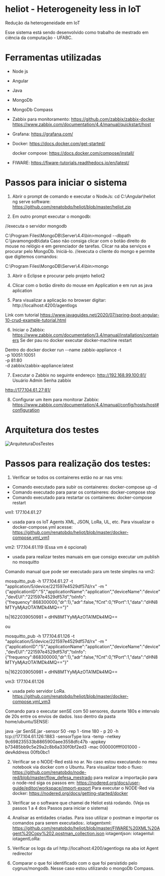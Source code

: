 # heliot - Heterogeneity less in IoT
Redução da heterogeneidade em IoT

Esse sistema está sendo desenvolvido como trabalho de mestrado em ciência da computação - UFABC.

# Ferramentas utilizadas

- Node js
- Angular
- Java
- MongoDb
- MongoDb Compass
- Zabbix para monitoramento: 
https://github.com/zabbix/zabbix-docker
https://www.zabbix.com/documentation/4.4/manual/quickstart/host
- Grafana: https://grafana.com/

- Docker: https://docs.docker.com/get-started/
   
   docker compose: https://docs.docker.com/compose/install/

- FIWARE: https://fiware-tutorials.readthedocs.io/en/latest/

# Passos para iniciar o sistema

1) Abrir o prompt de comando e executar o NodeJs:
cd C:\Angular\heliot
ng serve
software: https://github.com/renatobdo/heliot/blob/master/heliot.zip

2) Em outro prompt executar o mongodb:

//executa o servidor mongodb

C:\Program Files\MongoDB\Server\4.4\bin>mongod --dbpath C:\javamongodb\data
Caso não consiga clicar com o botão direito do mouse no relógio e em gerenciador de tarefas. Clicar na aba serviços e procurar pelo MongoDb. Iniciá-lo.
//executa o cliente do mongo e permite que digitemos comandos:

C:\Program Files\MongoDB\Server\4.4\bin>mongo

3) Abrir o Eclipse e procurar pelo projeto heliot2

4) Clicar com o botão direito do mouse em Application e em run as java aplication

5) Para visualizar a aplicação no browser digitar:
http://localhost:4200/agentlogs

Link com tutorial https://www.javaguides.net/2020/07/spring-boot-angular-10-crud-example-tutorial.html

6) Iniciar o Zabbix:
https://www.zabbix.com/documentation/3.4/manual/installation/containers
Se der pau no docker executar docker-machine restart

Dentro do docker 
docker run --name zabbix-appliance -t \
      -p 10051:10051 \
      -p 81:80 \
      -d zabbix/zabbix-appliance:latest

7) Executar o Zabbix no seguinte endereço:
http://192.168.99.100:81/ 
Usuário Admin
Senha zabbix

http://177.104.61.27:81/

8) Configurar um item para monitorar Zabbix:
https://www.zabbix.com/documentation/4.4/manual/config/hosts/host#configuration


# Arquitetura dos testes

![ArquiteturaDosTestes](https://user-images.githubusercontent.com/9336800/122129142-0c867580-ce0c-11eb-9c8c-ce613ece6ea9.png)


# Passos para realização dos testes:

1) Verificar se todos os containeres estão no ar nas vms: 
 
- Comando executado para subir os containeres: docker-compose up -d
- Comando executado para parar os containeres: docker-compose stop
- Comando executado para restartar os containeres: docker-compose restart

vm1: 177.104.61.27 
- usada para os IoT Agents XML, JSON, LoRa, UL, etc. Para visualizar o docker-compose.yml acesse: https://github.com/renatobdo/heliot/blob/master/docker-compose.yml_vm1

vm2: 177.104.61.119  (Essa vm é opcional)
- usada para realizar testes manuais em que consigo executar um publish no mosquitto

Comando manual que pode ser executado para um teste simples na vm2: 

mosquitto_pub -h 177.104.61.27 -t "application/5/device/221597e4529df57d/rx" -m "{\"applicationID\":\"5\",\"applicationName\":\"application\",\"deviceName\":\"device\",\"devEUI\":\"221597e4529df57d\",\"txInfo\":{\"frequency\":868300000,\"dr\":1},\"adr\":false,\"fCnt\":0,\"fPort\":1,\"data\":\"dHN8MTYyMjAzOTA1MDk4MQ==\"}"

ts|1622039050981 = dHN8MTYyMjAzOTA1MDk4MQ== 

ou

mosquitto_pub -h 177.104.61.126 -t "application/5/device/221597e4529df57d/rx" -m "{\"applicationID\":\"5\",\"applicationName\":\"application\",\"deviceName\":\"device\",\"devEUI\":\"221597e4529df57d\",\"txInfo\":{\"frequency\":868300000,\"dr\":1},\"adr\":false,\"fCnt\":0,\"fPort\":1,\"data\":\"dHN8MTYyMjAzOTA1MDk4MQ==\"}"

ts|1622039050981 = dHN8MTYyMjAzOTA1MDk4MQ==

vm3: 177.104.61.126 
- usada pelo servidor LoRa. https://github.com/renatobdo/heliot/blob/master/docker-compose.yml_vm3

Comando para o executar senSE com 50 sensores, durante 180s e intervalo de 20s entre os envios de dados. Isso dentro da pasta home/ubuntu/SENSE:

java -jar SenSE.jar -sensor 50 -rep 1 -time 180 - p 20 -h tcp://177.104.61.126:1883 -sensorType lora -temp -netkey 9c698235533b8865900aee3558dfc47b -appkey b73485bb9c5e29a2c8b6a330f0bf2ed3 -mac 000000ffff001000 -devAddress 00fb0bc1

2) Verificar se o NODE-Red está no ar. No caso estou executando no meu notebook via docker com o Ubuntu. Para visualizar todo o fluxo:
https://github.com/renatobdo/node-red/blob/master/flow_defesa_mestrado
para realizar a importação para o node-red siga os passos em: https://nodered.org/docs/user-guide/editor/workspace/import-export
Para executar o NODE-Red via docker: https://nodered.org/docs/getting-started/docker

3) Verificar se o software que chamei de Heliot está rodando. (Veja os passos 1 a 4 dos Passos para iniciar o sistema)

4) Analisar as entidades criadas. Para isso utilizar o postman e importar os comandos para serem executados:.
iotagentxml: https://github.com/renatobdo/heliot/blob/master/FIWARE%20XML%20Agent%20Copy%202.postman_collection.json
iotagentjson: 
iotagentul:
iotagentLoRa:

5) Verificar os logs da url http://localhost:4200/agentlogs na aba iot Agent redirector 

6) Comparar o que foi identificado com o que foi persistido pelo cygnus/mongodb. Nesse caso estou utilizando o mongoDb Compass.
